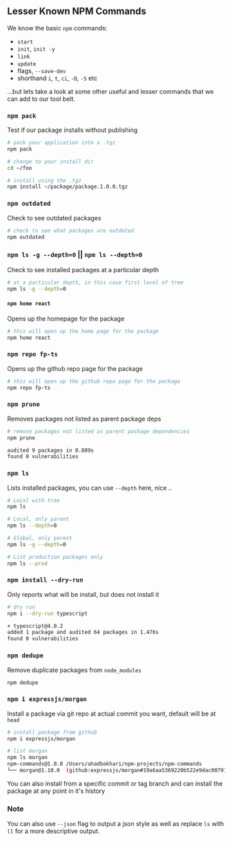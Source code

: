 ## Lesser Known NPM Commands

We know the basic `npm` commands:
 
* `start`
* `init`, `init -y`
* `link`
* `update`
* flags, `--save-dev`
* shorthand `i`, `t`, `ci`, `-D`, `-S` etc

...but lets take a look at some other useful and lesser commands that we can add to our tool belt.

### `npm pack`

Test if our package installs without publishing

```bash
# pack your application into a .tgz
npm pack

# change to your install dir
cd ~/foo

# install using the .tgz
npm install ~/package/package.1.0.0.tgz
```

### `npm outdated`

Check to see outdated packages

```bash
# check to see what packages are outdated
npm outdated
```

### `npm ls -g --depth=0` || `npm ls --depth=0`

Check to see installed packages at a particular depth

```bash
# at a particular depth, in this case first level of tree
npm ls -g --depth=0
```

#### `npm home react`

Opens up the homepage for the package

```bash
# this will open up the home page for the package
npm home react
```

### `npm repo fp-ts`

Opens up the github repo page for the package

```bash
# this will open up the github repo page for the package
npm repo fp-ts
```

### `npm prune`

Removes packages not listed as parent package deps

```bash
# remove packages not listed as parent package dependencies
npm prune

audited 9 packages in 0.809s
found 0 vulnerabilities
```

### `npm ls`

Lists installed packages, you can use `--depth` here, nice ..

```bash
# Local with tree
npm ls

# Local, only parent
npm ls --depth=0

# Global, only parent
npm ls -g --depth=0

# List production packages only
npm ls --prod
```

### `npm install --dry-run` 

Only reports what will be install, but does not install it

```bash
# dry run
npm i --dry-run typescript

+ typescript@4.0.2
added 1 package and audited 64 packages in 1.476s
found 0 vulnerabilities

```

### `npm dedupe`

Remove duplicate packages from `node_modules`

```bash
npm dedupe
```

### `npm i expressjs/morgan`

Install a package via git repo at actual commit you want, default will be at `head`

```bash
# install package from github
npm i expressjs/morgan

# list morgan
npm ls morgan
npm-commands@1.0.0 /Users/ahadbokhari/npm-projects/npm-commands
└── morgan@1.10.0  (github:expressjs/morgan#19a6aa5369220b522e9dac007975ee66b1c38283)
```

You can also install from a specific commit or tag branch and can install the package at any point in it's history

### Note

You can also use `--json` flag to output a json style as well as replace `ls` with `ll` for a more descriptive output.


